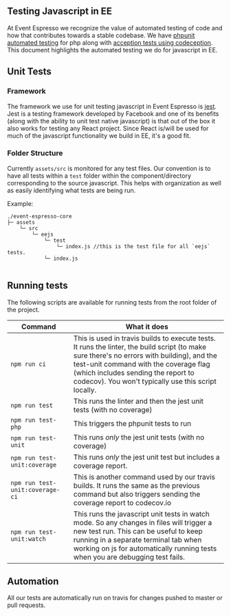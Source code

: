 ## Testing Javascript in EE

At Event Espresso we recognize the value of automated testing of code and how that contributes towards a stable codebase.  We have [phpunit automated testing](../B--Automated-Testing/automated-testing-in-event-espresso.md) for php along with [acception tests using codeception](https://github.com/eventespresso/ee-codeception). This document highlights the automated testing we do for javascript in EE.

## Unit Tests

### Framework

The framework we use for unit testing javascript in Event Espresso is [jest](https://facebook.github.io/jest/).  Jest is a testing framework developed by Facebook and one of its benefits (along with the ability to unit test native javascript) is that out of the box it also works for testing any React project.  Since React is/will be used for much of the javascript functionality we build in EE, it's a good fit.

### Folder Structure 

Currently `assets/src` is monitored for any test files.  Our convention is to have all tests within a `test` folder within the component/directory corresponding to the source javascript.  This helps with organization as well as easily identifying what tests are being run.

Example:

```
./event-espresso-core
├─ assets
    └─ src
        └─ eejs
            └─ test
                └─ index.js //this is the test file for all `eejs` tests.
            └─ index.js
            
```

## Running tests

The following scripts are available for running tests from the root folder of the project.

| Command | What it does |
| ------- | ------------ |
| `npm run ci` | This is used in travis builds to execute tests.  It runs the linter, the build script (to make sure there's no errors with building), and the test-unit command with the coverage flag (which includes sending the report to codecov).  You won't typically use this script locally.
| `npm run test` | This runs the linter and then the jest unit tests (with no coverage)
| `npm run test-php` | This triggers the phpunit tests to run
| `npm run test-unit` | This runs _only_ the jest unit tests (with no coverage)
| `npm run test-unit:coverage` | This runs _only_ the jest unit test but includes a coverage report.
| `npm run test-unit:coverage-ci` | This is another command used by our travis builds.  It runs the same as the previous command but also triggers sending the coverage report to codecov.io
| `npm run test-unit:watch` | This runs the javascript unit tests in watch mode.  So any changes in files will trigger a new test run.  This can be useful to keep running in a separate terminal tab when working on js for automatically running tests when you are debugging test fails.

## Automation

All our tests are automatically run on travis for changes pushed to master or pull requests.  